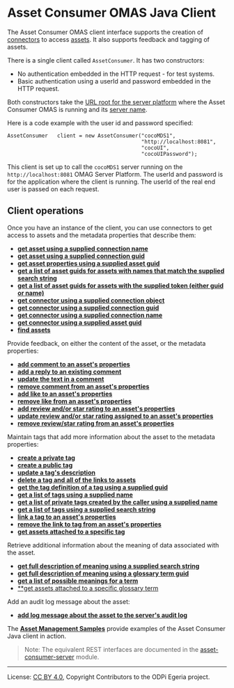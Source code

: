 <!-- SPDX-License-Identifier: CC-BY-4.0 -->
<!-- Copyright Contributors to the ODPi Egeria project. -->

# Asset Consumer OMAS Java Client

The Asset Consumer OMAS client interface supports the creation of
[connectors](../../../../../../frameworks/open-connector-framework/docs/concepts/connector.md) to access
[assets](../../../../../docs/concepts/assets).  It also supports feedback and tagging of assets.

There is a single client called `AssetConsumer`.  It has two constructors:

* No authentication embedded in the HTTP request - for test systems.
* Basic authentication using a userId and password embedded in the HTTP request.

Both constructors take the [URL root for the server platform](../../../../../docs/concepts/client-server/omas-server-url-root.md)
where the Asset Consumer OMAS is running and its [server name](../../../../../docs/concepts/client-server/omas-server-name.md).

Here is a code example with the user id and password specified:

```
AssetConsumer   client = new AssetConsumer("cocoMDS1",
                                           "http://localhost:8081",
                                           "cocoUI",
                                           "cocoUIPassword");
```

This client is set up to call the `cocoMDS1` server running on the `http://localhost:8081`
OMAG Server Platform.  The userId and password is for the application
where the client is running.  The userId of the real end user is passed
on each request.

## Client operations

Once you have an instance of the client, you can use connectors to get access to assets and the
metadata properties that describe them: 

* [**get asset using a supplied connection name**](get-asset-for-connection-name-with-java.md)
* [**get asset using a supplied connection guid**](get-asset-for-connection-guid-with-java.md)
* [**get asset properties using a supplied asset guid**](get-asset-properties-with-java.md)
* [**get a list of asset guids for assets with names that match the supplied search string**](get-asset-list-by-name-with-java.md)
* [**get a list of asset guids for assets with the supplied token (either guid or name)**](get-asset-list-by-token-with-java.md)
* [**get connector using a supplied connection object**](get-connector-by-connection-with-java.md)
* [**get connector using a supplied connection guid**](get-connector-by-guid-with-java.md)
* [**get connector using a supplied connection name**](get-connector-by-name-with-java.md)
* [**get connector using a supplied asset guid**](get-connector-by-asset-guid-with-java.md)
* [**find assets**](find-assets-with-java.md)

Provide feedback, on either the content of the asset, or the metadata properties:

* [**add comment to an asset's properties**](add-comment-to-asset-with-java.md)
* [**add a reply to an existing comment**](add-comment-reply-with-java.md)
* [**update the text in a comment**](update-comment-with-java.md)
* [**remove comment from an asset's properties**](remove-comment-from-asset-with-java.md)
* [**add like to an asset's properties**](add-like-to-asset-with-java.md)
* [**remove like from an asset's properties**](remove-like-from-asset-with-java.md)
* [**add review and/or star rating to an asset's properties**](add-review-to-asset-with-java.md)
* [**update review and/or star rating assigned to an asset's properties**](find-tags-with-java.md)
* [**remove review/star rating from an asset's properties**](remove-review-from-asset-with-java.md)

Maintain tags that add more information about the asset to the metadata properties:

* [**create a private tag**](create-private-tag-with-java.md)
* [**create a public tag**](create-public-tag-with-java.md)
* [**update a tag's description**](update-tag-description-with-java.md)
* [**delete a tag and all of the links to assets**](delete-tag-with-java.md)
* [**get the tag definition of a tag using a supplied guid**](get-tag-with-java.md)
* [**get a list of tags using a supplied name**](get-tags-by-name-with-java.md)
* [**get a list of private tags created by the caller using a supplied name**](get-tags-by-name-with-java.md)
* [**get a list of tags using a supplied search string**](find-tags-with-java.md)
* [**link a tag to an asset's properties**](add-tag-to-asset-with-java.md)
* [**remove the link to tag from an asset's properties**](remove-tag-from-asset-with-java.md)
* [**get assets attached to a specific tag**](get-assets-by-tag-with-java.md)

Retrieve additional information about the meaning of data associated with the asset.

* [**get full description of meaning using a supplied search string**](get-meaning-by-name-with-java.md)
* [**get full description of meaning using a glossary term guid**](get-meaning-with-java.md)
* [**get a list of possible meanings for a term**](find-meanings-with-java.md)
* [**get assets attached to a specific glossary term](get-assets-by-meaning-with-java.md)

Add an audit log message about the asset:

* [**add log message about the asset to the server's audit log**](add-log-message-to-asset-with-java.md)

The [**Asset Management Samples**](../../../../../../../open-metadata-resources/open-metadata-samples/access-services-samples/asset-management-samples)
provide examples of the Asset Consumer Java client in action.

> Note: The equivalent REST interfaces are documented in the
[asset-consumer-server](../../../../asset-consumer-server/docs/user)
module.

----
License: [CC BY 4.0](https://creativecommons.org/licenses/by/4.0/),
Copyright Contributors to the ODPi Egeria project.